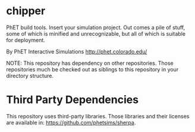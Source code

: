 chipper
=======

PhET build tools. Insert your simulation project. Out comes a pile of stuff, some of which is minified and unrecognizable, but all of which is suitable for deployment.

By PhET Interactive Simulations
http://phet.colorado.edu/

NOTE: This repository has dependency on other repositories. Those repositories
much be checked out as siblings to this repository in your directory structure.

Third Party Dependencies
=============

This repository uses third-party libraries.
Those libraries and their licenses are available in: https://github.com/phetsims/sherpa.